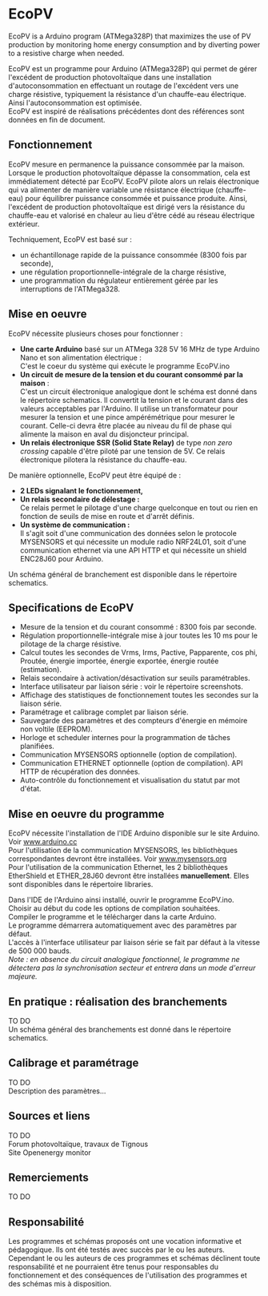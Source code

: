 # EcoPV
EcoPV is a Arduino program (ATMega328P) that maximizes the use of PV production by monitoring home energy consumption and by diverting power to a resistive charge when needed.  
 
EcoPV est un programme pour Arduino (ATMega328P) qui permet de gérer l'excédent de production photovoltaïque dans une installation d'autoconsommation en effectuant un routage de l'excédent vers une charge résistive, typiquement la résistance d'un chauffe-eau électrique. Ainsi l'autoconsommation est optimisée.  
EcoPV est inspiré de réalisations précédentes dont des références sont données en fin de document.  

## Fonctionnement  
EcoPV mesure en permanence la puissance consommée par la maison. Lorsque le production photovoltaïque dépasse la consommation, cela est immédiatement détecté par EcoPV. EcoPV pilote alors un relais électronique qui va alimenter de manière variable une résistance électrique (chauffe-eau) pour équilibrer puissance consommée et puissance produite. Ainsi, l'excédent de production photovoltaïque est dirigé vers la résistance du chauffe-eau et valorisé en chaleur au lieu d'être cédé au réseau électrique extérieur.  
  
Techniquement, EcoPV est basé sur :  
* un échantillonage rapide de la puissance consommée (8300 fois par seconde),  
* une régulation proportionnelle-intégrale de la charge résistive,  
* une programmation du régulateur entièrement gérée par les interruptions de l'ATMega328.  
  
## Mise en oeuvre  
EcoPV nécessite plusieurs choses pour fonctionner :  
* **Une carte Arduino** basé sur un ATMega 328 5V 16 MHz de type Arduino Nano et son alimentation électrique :  
C'est le coeur du système qui exécute le programme EcoPV.ino  
* **Un circuit de mesure de la tension et du courant consommé par la maison** :  
C'est un circuit électronique analogique dont le schéma est donné dans le répertoire schematics. Il convertit la tension et le courant dans des valeurs acceptables par l'Arduino. Il utilise un transformateur pour mesurer la tension et une pince ampérémétrique pour mesurer le courant. Celle-ci devra être placée au niveau du fil de phase qui alimente la maison en aval du disjoncteur principal.  
* **Un relais électronique SSR (Solid State Relay)** de type *non zero crossing* capable d'être piloté par une tension de 5V. Ce relais électronique pilotera la résistance du chauffe-eau.  
  
De manière optionnelle, EcoPV peut être équipé de :  
* **2 LEDs signalant le fonctionnement,**  
* **Un relais secondaire de délestage :**  
Ce relais permet le pilotage d'une charge quelconque en tout ou rien en fonction de seuils de mise en route et d'arrêt définis.  
* **Un système de communication :**  
Il s'agit soit d'une communication des données selon le protocole MYSENSORS et qui nécessite un module radio NRF24L01, soit d'une communication ethernet via une API HTTP et qui nécessite un shield ENC28J60 pour Arduino.  
  
Un schéma général de branchement est disponible dans le répertoire schematics.  
  
## Specifications de EcoPV  
* Mesure de la tension et du courant consommé : 8300 fois par seconde.  
* Régulation proportionnelle-intégrale mise à jour toutes les 10 ms pour le pilotage de la charge résistive.  
* Calcul toutes les secondes de Vrms, Irms, Pactive, Papparente, cos phi, Proutée, énergie importée, énergie exportée, énergie routée (estimation).  
* Relais secondaire à activation/désactivation sur seuils paramétrables.  
* Interface utilisateur par liaison série : voir le répertoire screenshots.  
* Affichage des statistiques de fonctionnement toutes les secondes sur la liaison série.  
* Paramétrage et calibrage complet par liaison série.  
* Sauvegarde des paramètres et des compteurs d'énergie en mémoire non voltile (EEPROM).  
* Horloge et scheduler internes pour la programmation de tâches planifiées.   
* Communication MYSENSORS optionnelle (option de compilation).  
* Communication ETHERNET optionnelle (option de compilation).  API HTTP de récupération des données.  
* Auto-contrôle du fonctionnement et visualisation du statut par mot d'état.  
  
## Mise en oeuvre du programme  
EcoPV nécessite l'installation de l'IDE Arduino disponible sur le site Arduino. Voir www.arduino.cc  
Pour l'utilisation de la communication MYSENSORS, les bibliothèques correspondantes devront être installées. Voir www.mysensors.org  
Pour l'utilisation de la communication Ethernet, les 2 bibliothèques EtherShield et ETHER_28J60 devront être installées **manuellement**. Elles sont disponibles dans le répertoire libraries.  
  
Dans l'IDE de l'Arduino ainsi installé, ouvrir le programme EcoPV.ino.  
Choisir au début du code les options de compilation souhaitées.  
Compiler le programme et le télécharger dans la carte Arduino.  
Le programme démarrera automatiquement avec des paramètres par défaut.  
L'accès à l'interface utilisateur par liaison série se fait par défaut à la vitesse de 500 000 bauds.  
*Note : en absence du circuit analogique fonctionnel, le programme ne détectera pas la synchronisation secteur et entrera dans un mode d'erreur majeure.*  
  
## En pratique : réalisation des branchements  
TO DO  
Un schéma général des branchements est donné dans le répertoire schematics.  
  
## Calibrage et paramétrage  
TO DO  
Description des paramètres...  
  
## Sources et liens  
TO DO  
Forum photovoltaïque, travaux de Tignous  
Site Openenergy monitor  
  
## Remerciements  
TO DO  
  
## Responsabilité  
Les programmes et schémas proposés ont une vocation informative et pédagogique. Ils ont été testés avec succès par le ou les auteurs.  
Cependant le ou les auteurs de ces programmes et schémas déclinent toute responsabilité et ne pourraient être tenus pour responsables du fonctionnement et des conséquences de l'utilisation des programmes et des schémas mis à disposition.

